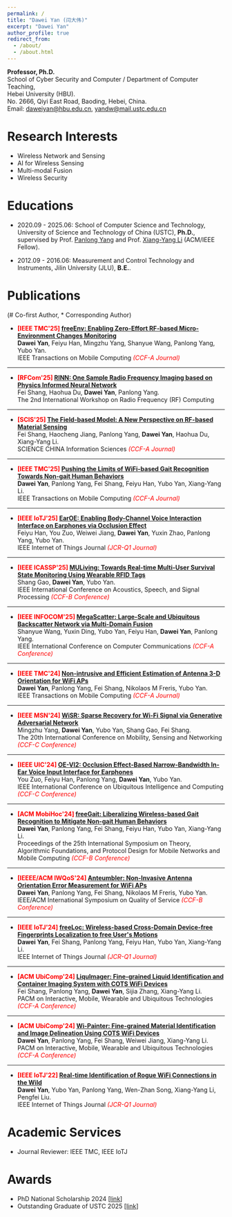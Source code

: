 ```yaml
---
permalink: /
title: "Dawei Yan (闫大伟)"
excerpt: "Dawei Yan"
author_profile: true
redirect_from: 
  - /about/
  - /about.html
---
```


**Professor, Ph.D.** \
School of Cyber Security and Computer / Department of Computer Teaching, \
Hebei University (HBU).  \
No. 2666, Qiyi East Road, Baoding, Hebei, China.  \
Email: daweiyan@hbu.edu.cn, yandw@mail.ustc.edu.cn 



Research Interests
======
* Wireless Network and Sensing
* AI for Wireless Sensing
* Multi-modal Fusion
* Wireless Security


Educations
======
* 2020.09 - 2025.06: School of Computer Science and Technology, University of Science and Technology of China (USTC), **Ph.D.**, supervised by Prof. [Panlong Yang](https://scholar.google.com/citations?user=sst3cxoAAAAJ) and Prof. [Xiang-Yang Li](https://scholar.google.com/citations?user=JURtNb0AAAAJ) (ACM/IEEE Fellow).

* 2012.09 - 2016.06: Measurement and Control Technology and Instruments, Jilin University (JLU), **B.E.**.


Publications 
======
(# Co-first Author,  * Corresponding Author)

* **<font color='red'> [IEEE TMC'25] </font>** [**freeEnv: Enabling Zero-Effort RF-based Micro-Environment Changes Monitoring**](https://ieeexplore.ieee.org/abstract/document/10882950) \
**Dawei Yan**, Feiyu Han, Mingzhu Yang, Shanyue Wang, Panlong Yang, Yubo Yan.  \
IEEE Transactions on Mobile Computing  *<font color='red'> (CCF-A Journal) </font>*
  
---
* **<font color='red'> [RFCom'25] </font>** [**RINN: One Sample Radio Frequency Imaging based on Physics Informed Neural Network**]() \
Fei Shang, Haohua Du, **Dawei Yan**, Panlong Yang.  \
The 2nd International Workshop on Radio Frequency (RF) Computing

---
* **<font color='red'> [SCIS'25] </font>** [**The Field-based Model: A New Perspective on RF-based Material Sensing**]() \
Fei Shang, Haocheng Jiang, Panlong Yang, **Dawei Yan**, Haohua Du, Xiang-Yang Li.  \
SCIENCE CHINA Information Sciences  *<font color='red'> (CCF-A Journal) </font>*
  
---
* **<font color='red'> [IEEE TMC'25] </font>** [**Pushing the Limits of WiFi-based Gait Recognition Towards Non-gait Human Behaviors**](https://ieeexplore.ieee.org/abstract/document/10882950) \
**Dawei Yan**, Panlong Yang, Fei Shang, Feiyu Han, Yubo Yan, Xiang-Yang Li.  \
IEEE Transactions on Mobile Computing  *<font color='red'> (CCF-A Journal) </font>*
  
---
* **<font color='red'> [IEEE IoTJ'25] </font>** [**EarOE: Enabling Body-Channel Voice Interaction Interface on Earphones via Occlusion Effect**](https://ieeexplore.ieee.org/abstract/document/10843381) \
Feiyu Han, You Zuo, Weiwei Jiang, **Dawei Yan**, Yuxin Zhao, Panlong Yang, Yubo Yan.  \
IEEE Internet of Things Journal  *<font color='red'> (JCR-Q1 Journal) </font>*
  
---
* **<font color='red'> [IEEE ICASSP'25] </font>** [**MULiving: Towards Real-time Multi-User Survival State Monitoring Using Wearable RFID Tags**](https://ieeexplore.ieee.org/abstract/document/10889572) \
Shang Gao, **Dawei Yan**, Yubo Yan.  \
IEEE International Conference on Acoustics, Speech, and Signal Processing  *<font color='red'> (CCF-B Conference) </font>*

---
* **<font color='red'> [IEEE INFOCOM'25] </font>** [**MegaScatter: Large-Scale and Ubiquitous Backscatter Network via Multi-Domain Fusion**]() \
Shanyue Wang, Yuxin Ding, Yubo Yan, Feiyu Han, **Dawei Yan**, Panlong Yang.  \
IEEE International Conference on Computer Communications  *<font color='red'> (CCF-A Conference) </font>*

---
* **<font color='red'> [IEEE TMC'24] </font>** [**Non-intrusive and Efficient Estimation of Antenna 3-D Orientation for WiFi APs**](https://ieeexplore.ieee.org/abstract/document/10731634) \
**Dawei Yan**, Panlong Yang, Fei Shang, Nikolaos M Freris, Yubo Yan.  \
IEEE Transactions on Mobile Computing  *<font color='red'> (CCF-A Journal) </font>* 

---
* **<font color='red'> [IEEE MSN'24] </font>** [**WiSR: Sparse Recovery for Wi-Fi Signal via Generative Adversarial Network**]() \
Mingzhu Yang, **Dawei Yan**, Yubo Yan, Shang Gao, Fei Shang.  \
The 20th International Conference on Mobility, Sensing and Networking  *<font color='red'> (CCF-C Conference) </font>* 

---
* **<font color='red'> [IEEE UIC'24] </font>** [**OE-VI2: Occlusion Effect-Based Narrow-Bandwidth In-Ear Voice Input Interface for Earphones**](https://ieeexplore.ieee.org/abstract/document/10925034) \
You Zuo, Feiyu Han, Panlong Yang, **Dawei Yan**, Yubo Yan.  \
IEEE International Conference on Ubiquitous Intelligence and Computing  *<font color='red'> (CCF-C Conference) </font>*

---
* **<font color='red'> [ACM MobiHoc'24] </font>** [**freeGait: Liberalizing Wireless-based Gait Recognition to Mitigate Non-gait Human Behaviors**](https://dl.acm.org/doi/10.1145/3641512.3686362) \
**Dawei Yan**, Panlong Yang, Fei Shang, Feiyu Han, Yubo Yan, Xiang-Yang Li.  \
Proceedings of the 25th International Symposium on Theory, Algorithmic Foundations, and Protocol Design for Mobile Networks and Mobile Computing  *<font color='red'> (CCF-B Conference) </font>*  

---
* **<font color='red'> [IEEEE/ACM IWQoS'24] </font>** [**Anteumbler: Non-Invasive Antenna Orientation Error Measurement for WiFi APs**](https://ieeexplore.ieee.org/abstract/document/10682937) \
**Dawei Yan**, Panlong Yang, Fei Shang, Nikolaos M Freris, Yubo Yan.  \
IEEE/ACM International Symposium on Quality of Service  *<font color='red'> (CCF-B Conference) </font>*

---
* **<font color='red'> [IEEE IoTJ'24] </font>** [**freeLoc: Wireless-based Cross-Domain Device-free Fingerprints Localization to free User's Motions**](https://ieeexplore.ieee.org/abstract/document/10506982) \
**Dawei Yan**, Fei Shang, Panlong Yang, Feiyu Han, Yubo Yan, Xiang-Yang Li.  \
IEEE Internet of Things Journal  *<font color='red'> (JCR-Q1 Journal) </font>*

---
* **<font color='red'> [ACM UbiComp'24] </font>** [**LiquImager: Fine-grained Liquid Identification and Container Imaging System with COTS WiFi Devices**](https://dl.acm.org/doi/abs/10.1145/3643509) \
Fei Shang, Panlong Yang, **Dawei Yan**, Sijia Zhang, Xiang-Yang Li.  \
PACM on Interactive, Mobile, Wearable and Ubiquitous Technologies  *<font color='red'> (CCF-A Conference) </font>*  

---
* **<font color='red'> [ACM UbiComp'24] </font>** [**Wi-Painter: Fine-grained Material Identification and Image Delineation Using COTS WiFi Devices**](https://dl.acm.org/doi/abs/10.1145/3633809) \
**Dawei Yan**, Panlong Yang, Fei Shang, Weiwei Jiang, Xiang-Yang Li.  \
PACM on Interactive, Mobile, Wearable and Ubiquitous Technologies  *<font color='red'> (CCF-A Conference) </font>* 

---
* **<font color='red'> [IEEE IoTJ'22] </font>** [**Real-time Identification of Rogue WiFi Connections in the Wild**](https://ieeexplore.ieee.org/abstract/document/9956881) \
**Dawei Yan**, Yubo Yan, Panlong Yang, Wen-Zhan Song, Xiang-Yang Li, Pengfei Liu.  \
IEEE Internet of Things Journal  *<font color='red'> (JCR-Q1 Journal) </font>* 


Academic Services
=====
* Journal Reviewer: IEEE TMC, IEEE IoTJ


Awards
======
* PhD National Scholarship 2024 [[link](https://cs.ustc.edu.cn/2024/1104/c22510a659409/page.htm)]
* Outstanding Graduate of USTC 2025 [[link](https://cs.ustc.edu.cn/2025/0317/c3054a676982/page.htm)]


